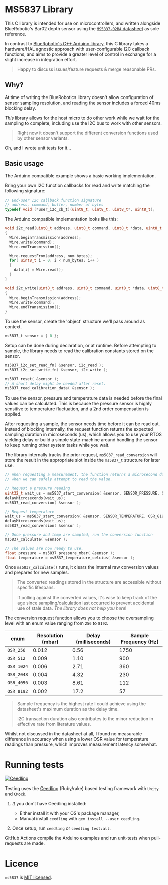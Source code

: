 # MS5837 Library

This C library is intended for use on microcontrollers, and written alongside BlueRobotic's Bar02 depth sensor using the [`MS5837-02BA` datasheet](https://www.te.com/commerce/DocumentDelivery/DDEController?Action=showdoc&DocId=Data+Sheet%7FMS5837-02BA01%7FA8%7Fpdf%7FEnglish%7FENG_DS_MS5837-02BA01_A8.pdf%7FCAT-BLPS0059) as sole reference.

In contrast to [BlueRobotic's C++ Arduino library](https://github.com/bluerobotics/BlueRobotics_MS5837_Library), this C library takes a hardware/HAL agnostic approach with user-configurable I2C callback functions, and aims to provide a greater level of control in exchange for a slight increase in integration effort.

> Happy to discuss issues/feature requests & merge reasonable PRs.

## Why?

At time of writing the BlueRobotics library doesn't allow configuration of sensor sampling resolution, and reading the sensor includes a forced 40ms blocking delay.

*This* library allows for the host micro to do other work while we wait for the sampling to complete, including use the I2C bus to work with other sensors.

> Right now it doesn't support the different conversion functions used by other sensor variants.

Oh, and I wrote unit tests for it...

## Basic usage

The Arduino compatible example shows a basic working implementation.

Bring your own I2C function callbacks for read and write matching the following signature:

```c
// End-user I2C callback function signature
// address, command, buffer, number of bytes
typedef void (*user_i2c_cb_t)(uint8_t, uint8_t, uint8_t*, uint8_t);
```

The Arduino compatible implementation looks like this:

```c
void i2c_read(uint8_t address, uint8_t command, uint8_t *data, uint8_t num_bytes)
{
  Wire.beginTransmission(address);
  Wire.write(command);
  Wire.endTransmission();

  Wire.requestFrom(address, num_bytes);
  for( uint8_t i = 0; i < num_bytes; i++ )
  {
    data[i] = Wire.read();  
  }
}

void i2c_write(uint8_t address, uint8_t command, uint8_t *data, uint8_t num_bytes)
{
  Wire.beginTransmission(address);
  Wire.write(command);
  Wire.endTransmission();
}
```

To use the sensor, create the 'object' structure we'll pass around as context.

```c 
ms5837_t sensor = { 0 };
```

Setup can be done during declaration, or at runtime. Before attempting to sample, the library needs to read the calibration constants stored on the sensor.

```c
ms5837_i2c_set_read_fn( &sensor, i2c_read );
ms5837_i2c_set_write_fn( &sensor, i2c_write );

ms5837_reset( &sensor );
// A short delay might be needed after reset.
ms5837_read_calibration_data( &sensor );
```

To use the sensor, pressure and temperature data is needed before the final values can be calculated. This is because the pressure sensor is highly sensitive to temperature fluctuation, and a 2nd order compensation is applied.

After requesting a sample, the sensor needs time before it can be read out. Instead of blocking internally, the request function returns the expected sampling duration in microseconds (us), which allows you to use your RTOS yielding delay or build a simple state-machine around handling the sensor to keep running other system tasks while you wait.  

The library internally tracks the prior request, `ms5837_read_conversion` will store the result in the appropriate slot inside the `ms5837_t` structure for later use.

``` c
// When requesting a measurement, the function returns a microsecond duration
// when we can safely attempt to read the value.

// Request a pressure reading
uint32_t wait_us = ms5837_start_conversion( &sensor, SENSOR_PRESSURE, OSR_8192 );
delayMicroseconds(wait_us);
ms5837_read_conversion( &sensor );

// Request temperature
wait_us = ms5837_start_conversion( &sensor, SENSOR_TEMPERATURE, OSR_8192 );
delayMicroseconds(wait_us);
ms5837_read_conversion( &sensor );

// Once pressure and temp are sampled, run the conversion function
ms5837_calculate( &sensor );

// The values are now ready to use.
float pressure = ms5837_pressure_mbar( &sensor );
float temperature = ms5837_temperature_celcius( &sensor );
```

Once `ms5837_calculate()` runs, it clears the internal raw conversion values and prepares for new samples. 

> The converted readings stored in the structure are accessible without specific lifespans.
>
> If polling against the converted values, it's wise to keep track of the age since sampling/calculation last occurred to prevent accidental use of stale data. *The library does not help you here*!

The conversion request function allows you to choose the oversampling level with an enum value ranging from `256` to `8192`. 

| enum       | Resolution (mbar) | Delay (milliseconds) | Sample Frequency (Hz) |
| ---------- | ----------------- | -------------------- | --------------------- |
| `OSR_256`  | 0.012             | 0.56                 | 1750                  |
| `OSR_512`  | 0.009             | 1.10                 | 900                   |
| `OSR_1024` | 0.006             | 2.71                 | 360                   |
| `OSR_2048` | 0.004             | 4.32                 | 230                   |
| `OSR_4096` | 0.003             | 8.61                 | 112                   |
| `OSR_8192` | 0.002             | 17.2                 | 57                    |

> Sample frequency is the highest rate I could achieve using the datasheet's maximum duration as the delay time.
>
> I2C transaction duration also contributes to the minor reduction in effective rate from literature values.

Whilst not discussed in the datasheet at all, I found no measurable difference in accuracy when using a lower OSR value for temperature readings than pressure, which improves measurement latency somewhat.

# Running tests

[![Ceedling](https://github.com/Scottapotamas/ms5837/actions/workflows/ceedling.yml/badge.svg)](https://github.com/Scottapotamas/ms5837/actions/workflows/ceedling.yml)

Testing uses the [Ceedling](http://www.throwtheswitch.org/ceedling/) (Ruby/rake) based testing framework with `Unity` and `CMock`.

1. *If* you don't have Ceedling installed:

   - Either install it with your OS's package manager,
   - Manual install `ceedling` with `gem install --user ceedling`.

2. Once setup, run `ceedling` or `ceedling test:all`.

GitHub Actions compile the Arduino examples and run unit-tests when pull-requests are made.

# Licence

`ms5837` is [MIT licensed](LICENSE.md).